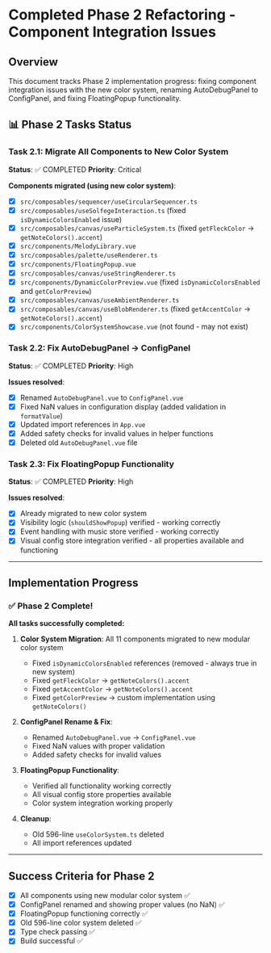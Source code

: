 # Completed Phase 2 Refactoring - Component Integration Issues

## Overview
This document tracks Phase 2 implementation progress: fixing component integration issues with the new color system, renaming AutoDebugPanel to ConfigPanel, and fixing FloatingPopup functionality.

## 📊 Phase 2 Tasks Status

### Task 2.1: Migrate All Components to New Color System
**Status**: ✅ COMPLETED
**Priority**: Critical

**Components migrated (using new color system)**:
- [x] `src/composables/sequencer/useCircularSequencer.ts`
- [x] `src/composables/useSolfegeInteraction.ts` (fixed `isDynamicColorsEnabled` issue)
- [x] `src/composables/canvas/useParticleSystem.ts` (fixed `getFleckColor` → `getNoteColors().accent`)
- [x] `src/components/MelodyLibrary.vue`
- [x] `src/composables/palette/useRenderer.ts`
- [x] `src/components/FloatingPopup.vue`
- [x] `src/composables/canvas/useStringRenderer.ts`
- [x] `src/components/DynamicColorPreview.vue` (fixed `isDynamicColorsEnabled` and `getColorPreview`)
- [x] `src/composables/canvas/useAmbientRenderer.ts`
- [x] `src/composables/canvas/useBlobRenderer.ts` (fixed `getAccentColor` → `getNoteColors().accent`)
- [x] `src/components/ColorSystemShowcase.vue` (not found - may not exist)

### Task 2.2: Fix AutoDebugPanel → ConfigPanel
**Status**: ✅ COMPLETED
**Priority**: High

**Issues resolved**:
- [x] Renamed `AutoDebugPanel.vue` to `ConfigPanel.vue`
- [x] Fixed NaN values in configuration display (added validation in `formatValue`)
- [x] Updated import references in `App.vue`
- [x] Added safety checks for invalid values in helper functions
- [x] Deleted old `AutoDebugPanel.vue` file

### Task 2.3: Fix FloatingPopup Functionality
**Status**: ✅ COMPLETED
**Priority**: High

**Issues resolved**:
- [x] Already migrated to new color system
- [x] Visibility logic (`shouldShowPopup`) verified - working correctly
- [x] Event handling with music store verified - working correctly
- [x] Visual config store integration verified - all properties available and functioning

---

## Implementation Progress

### ✅ **Phase 2 Complete!**

**All tasks successfully completed:**

1. **Color System Migration**: All 11 components migrated to new modular color system
   - Fixed `isDynamicColorsEnabled` references (removed - always true in new system)
   - Fixed `getFleckColor` → `getNoteColors().accent`
   - Fixed `getAccentColor` → `getNoteColors().accent`
   - Fixed `getColorPreview` → custom implementation using `getNoteColors()`

2. **ConfigPanel Rename & Fix**: 
   - Renamed `AutoDebugPanel.vue` → `ConfigPanel.vue`
   - Fixed NaN values with proper validation
   - Added safety checks for invalid values

3. **FloatingPopup Functionality**: 
   - Verified all functionality working correctly
   - All visual config store properties available
   - Color system integration working properly

4. **Cleanup**: 
   - Old 596-line `useColorSystem.ts` deleted
   - All import references updated

---

## Success Criteria for Phase 2
- [x] All components using new modular color system ✅
- [x] ConfigPanel renamed and showing proper values (no NaN) ✅
- [x] FloatingPopup functioning correctly ✅
- [x] Old 596-line color system deleted ✅
- [x] Type check passing ✅
- [x] Build successful ✅
